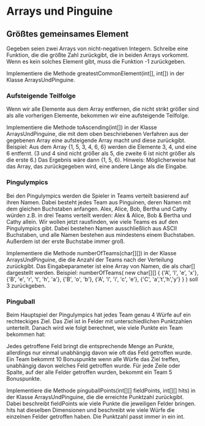 # Arrays und Pinguine
## Größtes gemeinsames Element
Gegeben seien zwei Arrays von nicht-negativen Integern. Schreibe eine Funktion, die die größte Zahl zurückgibt, die in beiden Arrays vorkommt. Wenn es kein solches Element gibt, muss die Funktion -1 zurückgeben.

Implementiere die Methode greatestCommonElement(int[], int[]) in der Klasse ArraysUndPinguine.


### Aufsteigende Teilfolge
Wenn wir alle Elemente aus dem Array entfernen, die nicht strikt größer sind als alle vorherigen Elemente, bekommen wir eine aufsteigende Teilfolge.

Implementiere die Methode toAscending(int[]) in der Klasse ArraysUndPinguine, die mit dem oben beschriebenen Verfahren aus der gegebenen Array eine aufsteigende Array macht und diese zurückgibt.
Beispiel: Aus dem Array {1, 5, 3, 4, 6, 6} werden die Elemente 3, 4, und eine 6 entfernt. (3 und 4 sind nicht größer als 5, die zweite 6 ist nicht größer als die erste 6.) Das Ergebnis wäre dann {1, 5, 6}.
Hinweis: Möglicherweise hat das Array, das zurückgegeben wird, eine andere Länge als die Eingabe.

### Pingulympics
Bei den Pingulympics werden die Spieler in Teams verteilt basierend auf ihren Namen. Dabei besteht jedes Team aus Pinguinen, deren Namen mit dem gleichen Buchstaben anfangen. Alex, Alice, Bob, Bertha und Cathy würden z.B. in drei Teams verteilt werden: Alex & Alice, Bob & Bertha und Cathy allein. Wir wollen jetzt rausfinden, wie viele Teams es auf den Pingulympics gibt. Dabei bestehen Namen ausschließlich aus ASCII Buchstaben, und alle Namen bestehen aus mindestens einem Buchstaben. Außerdem ist der erste Buchstabe immer groß.

Implementiere die Methode numberOfTeams(char[][]) in der Klasse ArraysUndPinguine, die die Anzahl der Teams nach der Verteilung zurückgibt. Das Eingabeparameter ist eine Array von Namen, die als char[] dargestellt werden.
Beispiel: numberOfTeams( new char[][] { {'A', 'l', 'e', 'x'}, {'B', 'e', 'r', 't', 'h', 'a'}, {'B', 'o', 'b'}, {'A', 'l', 'i', 'c', 'e'}, {'C', 'a','t','h','y'} } ) soll 3 zurückgeben.


### Pinguball
Beim Hauptspiel der Pingulympics hat jedes Team genau 4 Würfe auf ein rechteckiges Ziel. Das Ziel ist in Felder mit unterschiedlichen Punktzahlen unterteilt. Danach wird wie folgt berechnet, wie viele Punkte ein Team bekommen hat:

Jedes getroffene Feld bringt die entsprechende Menge an Punkte, allerdings nur einmal unabhängig davon wie oft das Feld getroffen wurde.
Ein Team bekommt 10 Bonuspunkte wenn alle Würfe das Ziel treffen, unabhängig davon welches Feld getroffen wurde.
Für jede Zeile oder Spalte, auf der alle Felder getroffen wurden, bekommt ein Team 5 Bonuspunkte.


Implementiere die Methode pinguballPoints(int[][] fieldPoints, int[][] hits) in der Klasse ArraysUndPinguine, die die erreichte Punktzahl zurückgibt. Dabei beschreibt fieldPoints wie viele Punkte die jeweiligen Felder bringen. hits hat dieselben Dimensionen und beschreibt wie viele Würfe die einzelnen Felder getroffen haben.
Die Punktzahl passt immer in ein int.
